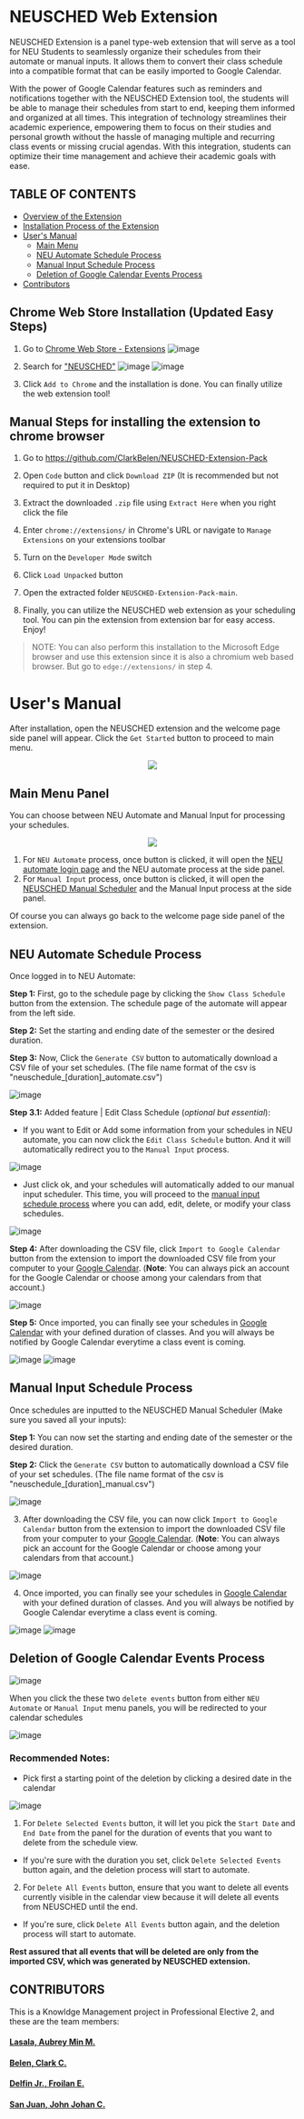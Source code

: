# NEUSCHED Web Extension
NEUSCHED Extension is a panel type-web extension that will serve as a tool for NEU Students to seamlessly organize their schedules from their automate or manual inputs. It allows them to convert their class schedule into a compatible format that can be easily imported to Google Calendar. 

With the power of Google Calendar features such as reminders and notifications together with the NEUSCHED Extension tool, the students will be able to manage their schedules from start to end, keeping them informed and organized at all times. This integration of technology streamlines their academic experience, empowering them to focus on their studies and personal growth without the hassle of managing multiple and recurring class events or missing crucial agendas. With this integration, students can optimize their time management and achieve their academic goals with ease.

## TABLE OF CONTENTS
- [Overview of the Extension](https://github.com/ClarkBelen/NEUSCHED-Extension-Pack/blob/main/README.md#neusched-extension)
- [Installation Process of the Extension](https://github.com/ClarkBelen/NEUSCHED-Extension-Pack/blob/main/README.md#chrome-web-store-installation-updated-easy-steps)
- [User's Manual](https://github.com/ClarkBelen/NEUSCHED-Extension-Pack/blob/main/README.md#users-manual) 
  - [Main Menu](https://github.com/ClarkBelen/NEUSCHED-Extension-Pack/blob/main/README.md#main-menu-panel)
  - [NEU Automate Schedule Process](https://github.com/ClarkBelen/NEUSCHED-Extension-Pack/blob/main/README.md#neu-automate-schedule-process)
  - [Manual Input Schedule Process](https://github.com/ClarkBelen/NEUSCHED-Extension-Pack/blob/main/README.md#manual-input-schedule-process)
  - [Deletion of Google Calendar Events Process](https://github.com/ClarkBelen/NEUSCHED-Extension-Pack/blob/main/README.md#deletion-of-google-calendar-events-process)
- [Contributors](https://github.com/ClarkBelen/NEUSCHED-Extension-Pack/blob/main/README.md#contributors)

## Chrome Web Store Installation (Updated Easy Steps)
1. Go to [Chrome Web Store - Extensions](https://chromewebstore.google.com/category/extensions)
   ![image](https://github.com/user-attachments/assets/c95c159f-a95c-4d3c-8fb1-58fe3925383c)

2. Search for ["NEUSCHED"](https://chromewebstore.google.com/detail/neusched/kmjdaaafbdogjedppojodhloocmgiima)
   ![image](https://github.com/user-attachments/assets/184dbe35-c850-424f-80a6-929e92a5a2fa)
   ![image](https://github.com/user-attachments/assets/b611466b-9e77-4851-a23c-3d9cf0fe3039)

4. Click `Add to Chrome` and the installation is done. You can finally utilize the web extension tool!
   
## Manual Steps for installing the extension to chrome browser
1. Go to https://github.com/ClarkBelen/NEUSCHED-Extension-Pack

2. Open `Code` button and click `Download ZIP` (It is recommended but not required to put it in Desktop)

3. Extract the downloaded `.zip` file using `Extract Here` when you right click the file

4. Enter `chrome://extensions/` in Chrome's URL or navigate to `Manage Extensions` on your extensions toolbar

5. Turn on the `Developer Mode` switch

6. Click `Load Unpacked` button

7. Open the extracted folder `NEUSCHED-Extension-Pack-main`.

8. Finally, you can utilize the NEUSCHED web extension as your scheduling tool. You can pin the extension from extension bar for easy access. Enjoy! 

> NOTE: You can also perform this installation to the Microsoft Edge browser and use this extension since it is also a chromium web based browser. But go to `edge://extensions/` in step 4.

# User's Manual
After installation, open the NEUSCHED extension and the welcome page side panel will appear. 
Click the `Get Started` button to proceed to main menu.
<div align="center">
  <img src="https://github.com/ClarkBelen/NEUSCHED-Extension-Pack/assets/142368338/ba2eac0b-f1a1-468e-9100-0c702160064b">
</div>

## Main Menu Panel 
You can choose between NEU Automate and Manual Input for processing your schedules.
<div align="center">
  <img src="https://github.com/ClarkBelen/NEUSCHED-Extension-Pack/assets/142368338/04d749fa-dde1-4a7e-b244-85ffa490b8f1">
</div>

1. For `NEU Automate` process, once button is clicked, it will open the [NEU automate login page](https://student.neu.edu.ph/) and the NEU automate process at the side panel.
2. For `Manual Input` process, once button is clicked, it will open the [NEUSCHED Manual Scheduler](https://froilandelfinjr.github.io/manual_input/) and the Manual Input process at the side panel.
  
Of course you can always go back to the welcome page side panel of the extension.

## NEU Automate Schedule Process 
Once logged in to NEU Automate:

**Step 1:**  First, go to the schedule page by clicking the `Show Class Schedule` button from the extension. The schedule page of the automate will appear from the left side.

**Step 2:** Set the starting and ending date of the semester or the desired duration.

**Step 3:** Now, Click the `Generate CSV` button to automatically download a CSV file of your set schedules. (The file name format of the csv is "neuschedule_[duration]_automate.csv")

![image](https://github.com/user-attachments/assets/e395607f-31d3-4fd9-9378-dafd13123783)

  **Step 3.1:** Added feature | Edit Class Schedule (_optional but essential_):
  - If you want to Edit or Add some information from your schedules in NEU automate, you can now click the `Edit Class Schedule` button. And it will automatically redirect you to the `Manual Input` process.
  
![image](https://github.com/user-attachments/assets/b4e80f33-a586-46a9-9fd3-dd0d567a7917)

  - Just click ok, and your schedules will automatically added to our manual input scheduler. This time, you will proceed to the [manual input schedule process](https://github.com/ClarkBelen/NEUSCHED-Extension-Pack/blob/main/README.md#manual-input-schedule-process) where you can add, edit, delete, or modify your class schedules. 

![image](https://github.com/user-attachments/assets/98746b31-33d8-4422-be44-84e3aa0021f6)


**Step 4:** After downloading the CSV file, click `Import to Google Calendar` button from the extension to import the downloaded CSV file from your computer to your [Google Calendar](https://calendar.google.com/calendar/u/0/r/settings/export). (**Note**: You can always pick an account for the Google Calendar or choose among your calendars from that account.)

![image](https://github.com/ClarkBelen/NEUSCHED-Extension-Pack/assets/142368338/c9a2aaec-1c18-495c-ba50-37d308eeea19)

**Step 5:** Once imported, you can finally see your schedules in [Google Calendar](https://calendar.google.com/calendar/) with your defined duration of classes. And you will always be notified by Google Calendar everytime a class event is coming.   

![image](https://github.com/user-attachments/assets/776a9ff4-88b2-493a-9558-01276ba10532)
![image](https://github.com/user-attachments/assets/7b46812a-08bf-44ea-9fff-42ebabb9d1fe)



## Manual Input Schedule Process
Once schedules are inputted to the NEUSCHED Manual Scheduler (Make sure you saved all your inputs):

**Step 1:** You can now set the starting and ending date of the semester or the desired duration.

**Step 2:** Click the `Generate CSV` button to automatically download a CSV file of your set schedules. (The file name format of the csv is "neuschedule_[duration]_manual.csv")

![image](https://github.com/user-attachments/assets/44694056-f12a-481a-8358-036a4a463fa8)

3. After downloading the CSV file, you can now click `Import to Google Calendar` button from the extension to import the downloaded CSV file from your computer to your [Google Calendar](https://calendar.google.com/calendar/u/0/r/settings/export). (**Note**: You can always pick an account for the Google Calendar or choose among your calendars from that account.)

![image](https://github.com/ClarkBelen/NEUSCHED-Extension-Pack/assets/142368338/c9a2aaec-1c18-495c-ba50-37d308eeea19)

4. Once imported, you can finally see your schedules in [Google Calendar](https://calendar.google.com/calendar/) with your defined duration of classes. And you will always be notified by Google Calendar everytime a class event is coming. 

![image](https://github.com/user-attachments/assets/776a9ff4-88b2-493a-9558-01276ba10532)
![image](https://github.com/user-attachments/assets/7b46812a-08bf-44ea-9fff-42ebabb9d1fe)

## Deletion of Google Calendar Events Process

![image](https://github.com/ClarkBelen/NEUSCHED-Extension-Pack/assets/142368338/441a73be-ba53-4fec-a6a9-bd80c9594673)

When you click the these two `delete events` button from either `NEU Automate` or `Manual Input` menu panels, you will be redirected to your calendar schedules 

![image](https://github.com/ClarkBelen/NEUSCHED-Extension-Pack/assets/142368338/d0f0055c-bb28-4759-8674-60b90e96e725)


### Recommended Notes: 
- Pick first a starting point of the deletion by clicking a desired date in the calendar

![image](https://github.com/ClarkBelen/NEUSCHED-Extension-Pack/assets/142368338/46423e78-9fec-4bbc-a046-e0d3c84bb635)

1. For `Delete Selected Events` button, it will let you pick the `Start Date` and `End Date` from the panel for the duration of events that you want to delete from the schedule view.

- If you're sure with the duration you set, click `Delete Selected Events` button again, and the deletion process will start to automate.

 
2. For `Delete All Events` button, ensure that you want to delete all events currently visible in the calendar view because it will delete all events from NEUSCHED until the end. 

- If you're sure, click `Delete All Events` button again, and the deletion process will start to automate.

**Rest assured that all events that will be deleted are only from the imported CSV, which was generated by NEUSCHED extension.**

## CONTRIBUTORS
This is a Knowldge Management project in Professional Elective 2, and these are the team members:

#### **[Lasala, Aubrey Min M.](https://github.com/aubs7)** 

#### **[Belen, Clark C.](https://github.com/ClarkBelen)** 

#### **[Delfin Jr., Froilan E.](https://github.com/FroilanDelfinJr)**

#### **[San Juan, John Johan C.](https://github.com/JohnJohan)**
